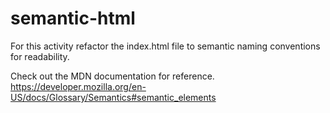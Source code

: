 # semantic-html
 
For this activity refactor the index.html file to semantic naming conventions for readability.

Check out the MDN documentation for reference.
https://developer.mozilla.org/en-US/docs/Glossary/Semantics#semantic_elements
